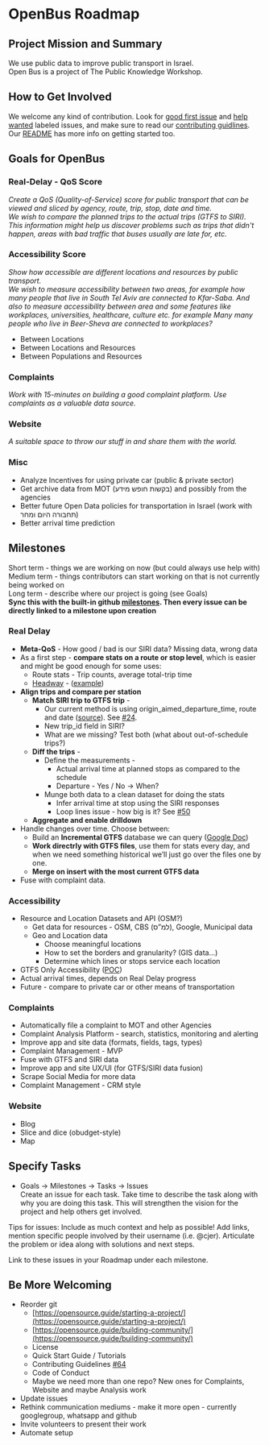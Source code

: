 # OpenBus Roadmap

## Project Mission and Summary
We use public data to improve public transport in Israel.  
Open Bus is a project of The Public Knowledge Workshop. 

## How to Get Involved
We welcome any kind of contribution. Look for [good first issue](https://github.com/hasadna/open-bus/labels/good%20first%20issue) and [help wanted](https://github.com/hasadna/open-bus/labels/help%20wanted) labeled issues, and make sure to read our [contributing guidlines](https://github.com/hasadna/open-bus/blob/master/CONTRIBUTING.md). 
Our [README](https://github.com/hasadna/open-bus/blob/master/README.md#want-to-help) has more info on getting started too.

## Goals for OpenBus
### Real-Delay - QoS Score
*Create a QoS (Quality-of-Service) score for public transport that can be viewed and sliced by agency, route, trip, stop, date and time.*  
*We wish to compare the planned trips to the actual trips (GTFS to SIRI). This information might help us discover problems such as trips that didn't happen, areas with bad traffic that buses usually are late for, etc.*  
	
### Accessibility Score
*Show how accessible are different locations and resources by public transport.*  
*We wish to measure accessibility between two areas, for example how many people that live in South Tel Aviv are connected to Kfar-Saba. And also to measure accessibility between area and some features like workplaces, universities, healthcare, culture etc. for example Many many people who live in Beer-Sheva are connected to workplaces?*  
-   Between Locations
-   Between Locations and Resources
-   Between Populations and Resources

### Complaints
*Work with 15-minutes on building a good complaint platform. Use complaints as a valuable data source.*  

### Website
*A suitable space to throw our stuff in and share them with the world.*

### Misc
-   Analyze Incentives for using private car (public & private sector)
-   Get archive data from MOT (בקשות חופש מידע) and possibly from the agencies
-   Better future Open Data policies for transportation in Israel (work with תחבורה היום ומחר)
-   Better arrival time prediction

## Milestones
Short term - things we are working on now (but could always use help with)  
Medium term - things contributors can start working on that is not currently being worked on  
Long term - describe where our project is going (see Goals)  
**Sync this with the built-in github [milestones](https://help.github.com/articles/about-milestones/). Then every issue can be directly linked to a milestone upon creation**  
### Real Delay
-   **Meta-QoS** - How good / bad is our SIRI data? Missing data, wrong data
-   As a first step - **compare stats on a route or stop level**, which is easier and might be good enough for some uses:
	-   Route stats - Trip counts, average total-trip time
	-   [Headway](https://en.wikipedia.org/wiki/Headway) - ([example](https://jasmcole.com/2015/03/02/two-come-along-at-once/))
-   **Align trips and compare per station**
	-   **Match SIRI trip to GTFS trip** -
		-   Our current method is using origin_aimed_departure_time, route and date ([source](https://github.com/hasadna/open-bus/blob/0fd5222b12a6062da7072972e89c4fc2e1aa47a0/postgres/adding_trip_id_to_siri_from_gtfs.sql#L44)). See [#24](https://github.com/hasadna/open-bus/issues/24).
		-   New trip_id field in SIRI?
		-   What are we missing? Test both (what about out-of-schedule trips?)
	-   **Diff the trips** -
		-   Define the measurements -    
			-   Actual arrival time at planned stops as compared to the schedule	    
			-   Departure - Yes / No → When?   
		-   Munge both data to a clean dataset for doing the stats    
			-   Infer arrival time at stop using the SIRI responses	    
			-   Loop lines issue - how big is it? See [#50](https://github.com/hasadna/open-bus/issues/50)
	-   **Aggregate and enable drilldown**
-   Handle changes over time. Choose between:
	-   Build an **Incremental GTFS** database we can query ([Google Doc](https://drive.google.com/drive/folders/0ByIrzj3OFMnIejRBVy04WjFLVFk))
	-   **Work directrly with GTFS files**, use them for stats every day, and when we need something historical we’ll just go over the files one by one.
	-   **Merge on insert with the most current GTFS data**
-   Fuse with complaint data.

### Accessibility
-   Resource and Location Datasets and API (OSM?)
	-   Get data for resources - OSM, CBS (למ”ס), Google, Municipal data
	-   Geo and Location data
		-   Choose meaningful locations
		-   How to set the borders and granularity? (GIS data…)
		-   Determine which lines or stops service each location
-   GTFS Only Accessibility ([POC](http://simplistic.me/urbanaccess-tel-aviv-demo.html))
-   Actual arrival times, depends on Real Delay progress
-   Future - compare to private car or other means of transportation

### Complaints
-   Automatically file a complaint to MOT and other Agencies
-   Complaint Analysis Platform - search, statistics, monitoring and alerting
-   Improve app and site data (formats, fields, tags, types)
-   Complaint Management - MVP
-   Fuse with GTFS and SIRI data
-   Improve app and site UX/UI (for GTFS/SIRI data fusion)
-   Scrape Social Media for more data
-   Complaint Management - CRM style
### Website
-   Blog
-   Slice and dice (obudget-style)
-   Map

## Specify Tasks
-   Goals → Milestones → Tasks → Issues  
Create an issue for each task. Take time to describe the task along with why you are doing this task. This will strengthen the vision for the project and help others get involved.

Tips for issues: Include as much context and help as possible! Add links, mention specific people involved by their username (i.e. @cjer). Articulate the problem or idea along with solutions and next steps.

Link to these issues in your Roadmap under each milestone.

## Be More Welcoming
-   Reorder git
    -   [https://opensource.guide/starting-a-project/](https://opensource.guide/starting-a-project/)
    -   [https://opensource.guide/building-community/](https://opensource.guide/building-community/)
    -   License
    -   Quick Start Guide / Tutorials
    -   Contributing Guidelines [#64](https://github.com/hasadna/open-bus/issues/64)
    -   Code of Conduct
    -   Maybe we need more than one repo? New ones for Complaints, Website and maybe Analysis work
-   Update issues
-   Rethink communication mediums - make it more open - currently googlegroup, whatsapp and github
-   Invite volunteers to present their work
-   Automate setup
